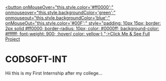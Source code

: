 <a href="https://technicalmastersp.github.io/CODSOFT-INT/" target="_blank"><button onMouseOver="this.style.color='#ff0000';" onmouseover="this.style.backgroundColor='green';" onmouseout="this.style.backgroundColor='blue';" onMouseOut="this.style.color='#00F';" style="padding: 10px 15px; border: 2px solid #ff0000; border-radius: 10px; color: #0000ff; background-color: #ffffff; font-weight: 900; :hover{ color: yellow;} ";>Click Me & See Full Project</button></a>

# CODSOFT-INT
Hii this is my First Internship after my college...
